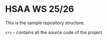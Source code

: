 # HSAA WS 25/26

This is the sample repository structure.

`src` - contains all the source code of the project
